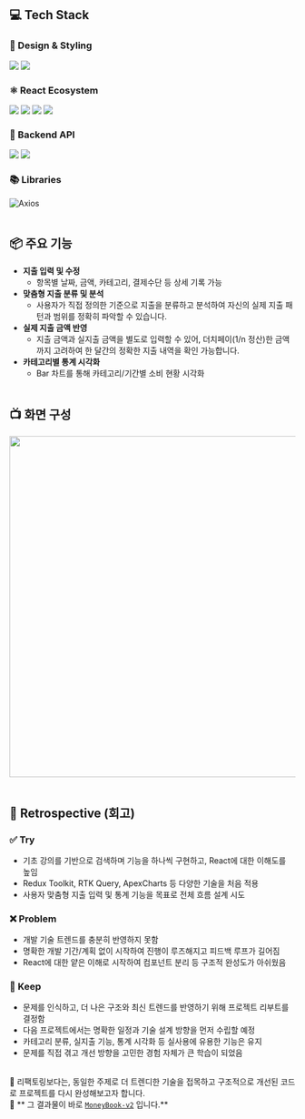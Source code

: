 ## 💻 Tech Stack

### 🎨 Design & Styling  
<p>
  <img src="https://img.shields.io/badge/styled--components-DB7093?style=for-the-badge&logo=styledcomponents&logoColor=white" />
  <img src="https://img.shields.io/badge/CSS3-1572B6?style=for-the-badge&logo=css3&logoColor=white" />
</p>

### ⚛️ React Ecosystem  
<p>
  <img src="https://img.shields.io/badge/React-61DAFB?style=for-the-badge&logo=react&logoColor=black" />
  <img src="https://img.shields.io/badge/React%20Router-CA4245?style=for-the-badge&logo=react-router&logoColor=white" />
  <img src="https://img.shields.io/badge/Redux%20Toolkit-764ABC?style=for-the-badge&logo=redux&logoColor=white" />
  <img src="https://img.shields.io/badge/React%20Redux-764ABC?style=for-the-badge&logo=redux&logoColor=white" />
</p>

### 📡 Backend API  
<p>
  <img src="https://img.shields.io/badge/Express-000000?style=for-the-badge&logo=express&logoColor=white" />
  <img src="https://img.shields.io/badge/MySQL-4479A1?style=for-the-badge&logo=mysql&logoColor=white" />
</p>

### 📚 Libraries  
![Axios](https://img.shields.io/badge/Axios-5A29E4?style=for-the-badge&logo=axios&logoColor=white)<br><br> 

## 📦 주요 기능
- **지출 입력 및 수정**
    - 항목별 날짜, 금액, 카테고리, 결제수단 등 상세 기록 가능
- **맞춤형 지출 분류 및 분석**
    - 사용자가 직접 정의한 기준으로 지출을 분류하고 분석하여 자신의 실제 지출 패턴과 범위를 정확히 파악할 수 있습니다.
- **실제 지출 금액 반영**
    - 지출 금액과 실지출 금액을 별도로 입력할 수 있어, 더치페이(1/n 정산)한 금액까지 고려하여 한 달간의 정확한 지출 내역을 확인 가능합니다.
- **카테고리별 통계 시각화**
    - Bar 차트를 통해 카테고리/기간별 소비 현황 시각화<br><br>

## 📺 화면 구성
<img src="https://github.com/user-attachments/assets/ec74f044-3f0a-47ae-8597-34f910010c31" width="600" /><br><br>

## 📌 Retrospective (회고)

### ✅ Try
- 기초 강의를 기반으로 검색하며 기능을 하나씩 구현하고, React에 대한 이해도를 높임
- Redux Toolkit, RTK Query, ApexCharts 등 다양한 기술을 처음 적용
- 사용자 맞춤형 지출 입력 및 통계 기능을 목표로 전체 흐름 설계 시도

### ❌ Problem
- 개발 기술 트렌드를 충분히 반영하지 못함
- 명확한 개발 기간/계획 없이 시작하여 진행이 루즈해지고 피드백 루프가 길어짐
- React에 대한 얕은 이해로 시작하여 컴포넌트 분리 등 구조적 완성도가 아쉬웠음

### 🔁 Keep
- 문제를 인식하고, 더 나은 구조와 최신 트렌드를 반영하기 위해 프로젝트 리부트를 결정함
- 다음 프로젝트에서는 명확한 일정과 기술 설계 방향을 먼저 수립할 예정
- 카테고리 분류, 실지출 기능, 통계 시각화 등 실사용에 유용한 기능은 유지
- 문제를 직접 겪고 개선 방향을 고민한 경험 자체가 큰 학습이 되었음<br><br>

📍 리팩토링보다는, 동일한 주제로 더 트렌디한 기술을 접목하고 구조적으로 개선된 코드로 프로젝트를 다시 완성해보고자 합니다.<br>
🔗 ** 그 결과물이 바로 [`MoneyBook-v2`](https://github.com/nsj9164/moneybook-v2) 입니다.**

